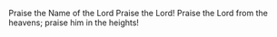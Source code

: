 Praise the Name of the Lord Praise the Lord! Praise the Lord from the heavens; praise him in the heights!
